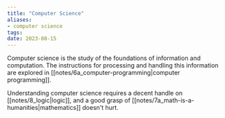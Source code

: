 ```yaml
---
title: "Computer Science"
aliases:
- computer science
tags:
date: 2023-08-15
---
```

Computer science is the study of the foundations of information and computation. The instructions for processing and handling this information are explored in [[notes/6a_computer-programming|computer programming]].

Understanding computer science requires a decent handle on [[notes/8_logic|logic]], and a good grasp of [[notes/7a_math-is-a-humanities|mathematics]] doesn't hurt.
